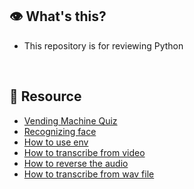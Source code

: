 ## 👁️ What's this?
- This repository is for reviewing Python

<br>

## 🐔 Resource
- [Vending Machine Quiz](http://devtesting.jp/tddbc/?TDDBC大阪2.0%2F課題)
- [Recognizing face](https://www.tech-teacher.jp/blog/image-processing-python/)
- [How to use env](https://www.insource.co.jp/python-gakuin/mail-backnumber/vol30.html)
- [How to transcribe from video](https://note.com/haruaki12/n/n8c14516e79e7)
- [How to reverse the audio](https://algorithm.joho.info/programming/python/pydub-reverse-repeat/)
- [How to transcribe from wav file](https://self-development.info/pythonで音声からテキストへ変換【speechrecognition】/)